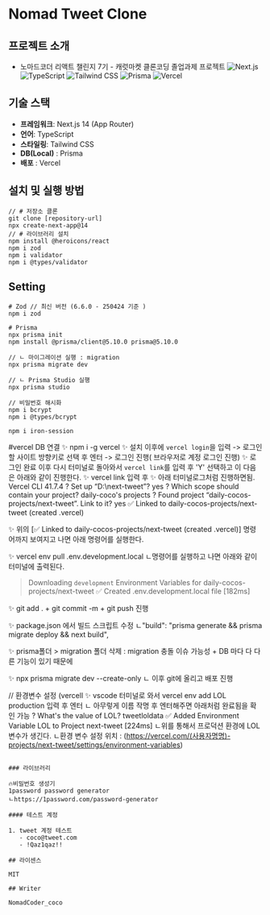 # Nomad Tweet Clone

## 프로젝트 소개

- 노마드코더 리액트 챌린지 7기 - 캐럿마켓 클론코딩 졸업과제 프로젝트
  ![Next.js](https://img.shields.io/badge/Next.js-14-black)
  ![TypeScript](https://img.shields.io/badge/TypeScript-5.x-blue)
  ![Tailwind CSS](https://img.shields.io/badge/Tailwind-3.x-38bdf8)
  ![Prisma](https://www.prisma.io)
  ![Vercel](https://vercel.com)

## 기술 스택

- **프레임워크**: Next.js 14 (App Router)
- **언어**: TypeScript
- **스타일링**: Tailwind CSS
- **DB(Local)** : Prisma
- **배포** : Vercel

## 설치 및 실행 방법

```
// # 저장소 클론
git clone [repository-url]
npx create-next-app@14
// # 라이브러리 설치
npm install @heroicons/react
npm i zod
npm i validator
npm i @types/validator
```

## Setting

```
# Zod // 최신 버전 (6.6.0 - 250424 기준 )
npm i zod

# Prisma
npx prisma init
npm install @prisma/client@5.10.0 prisma@5.10.0

// ㄴ 마이그레이션 실행 : migration
npx prisma migrate dev

// ㄴ Prisma Studio 실행
npx prisma studio

// 비밀번호 해시화
npm i bcrypt
npm i @types/bcrypt

npm i iron-session

```

#vercel DB 연결
✨ npm i -g vercel
✨ 설치 이후에 `vercel login`을 입력 -> 로그인할 사이트 방향키로 선택 후 엔터 -> 로그인 진행( 브라우저로 계정 로그인 진행)
✨ 로그인 완료 이후 다시 터미널로 돌아와서 `vercel link`를 입력 후 'Y' 선택하고 이 다음은 아래와 같이 진행한다.
✨ vercel link 입력 후
✨ 아래 터미널로그처럼 진행하면됨.
Vercel CLI 41.7.4
? Set up “D:\next-tweet”? yes
? Which scope should contain your project? daily-coco's projects
? Found project “daily-cocos-projects/next-tweet”. Link to it? yes
✅ Linked to daily-cocos-projects/next-tweet (created .vercel)

✨ 위의 [✅ Linked to daily-cocos-projects/next-tweet (created .vercel)] 명령어까지 보여지고 나면 아래 명령어를 실행한다.

✨ vercel env pull .env.development.local
ㄴ명령어를 실행하고 나면 아래와 같이 터미널에 출력된다.

> Downloading `development` Environment Variables for daily-cocos-projects/next-tweet
> ✅ Created .env.development.local file [182ms]

✨ git add . + git commit -m + git push 진행

✨ package.json 에서 빌드 스크립트 수정
ㄴ"build": "prisma generate && prisma migrate deploy && next build",

✨ prisma폴더 > migration 폴더 삭제
: migration 충돌 이슈 가능성 + DB 마다 다 다른 기능이 있기 때문에

✨ npx prisma migrate dev --create-only
ㄴ 이후 git에 올리고 배포 진행

// 환경변수 설정 (vercell
✨ vscode 터미널로 와서 vercel env add LOL production 입력 후 엔터
ㄴ 아무렇게 이름 작명 후 엔터해주면 아래처럼 완료됨을 확인 가능
? What's the value of LOL? tweetloldata
✅ Added Environment Variable LOL to Project next-tweet [224ms]
ㄴ위를 통해서 프로덕션 환경에 LOL 변수가 생긴다.
ㄴ환경 변수 설정 위치 : (https://vercel.com/(사용자명명)-projects/next-tweet/settings/environment-variables)

```

### 라이브러리

🔥비밀번호 생성기
1password password generator
ㄴhttps://1password.com/password-generator

#### 테스트 계정

1. tweet 계정 테스트
   - coco@tweet.com
   - !Qaz1qaz!!

## 라이센스

MIT

## Writer

NomadCoder_coco
```
